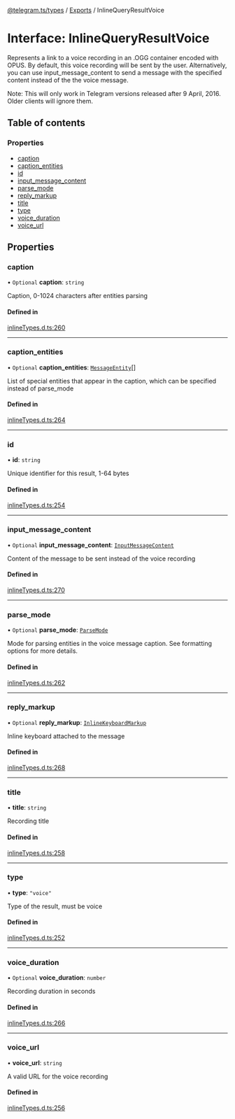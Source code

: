 [@telegram.ts/types](../README.md) / [Exports](../modules.md) / InlineQueryResultVoice

# Interface: InlineQueryResultVoice

Represents a link to a voice recording in an .OGG container encoded with OPUS. By default, this voice recording will be sent by the user. Alternatively, you can use input_message_content to send a message with the specified content instead of the the voice message.

Note: This will only work in Telegram versions released after 9 April, 2016. Older clients will ignore them.

## Table of contents

### Properties

- [caption](InlineQueryResultVoice.md#caption)
- [caption\_entities](InlineQueryResultVoice.md#caption_entities)
- [id](InlineQueryResultVoice.md#id)
- [input\_message\_content](InlineQueryResultVoice.md#input_message_content)
- [parse\_mode](InlineQueryResultVoice.md#parse_mode)
- [reply\_markup](InlineQueryResultVoice.md#reply_markup)
- [title](InlineQueryResultVoice.md#title)
- [type](InlineQueryResultVoice.md#type)
- [voice\_duration](InlineQueryResultVoice.md#voice_duration)
- [voice\_url](InlineQueryResultVoice.md#voice_url)

## Properties

### caption

• `Optional` **caption**: `string`

Caption, 0-1024 characters after entities parsing

#### Defined in

[inlineTypes.d.ts:260](https://github.com/telegramsjs/types/blob/d08200f/src/inlineTypes.d.ts#L260)

___

### caption\_entities

• `Optional` **caption\_entities**: [`MessageEntity`](../modules.md#messageentity)[]

List of special entities that appear in the caption, which can be specified instead of parse_mode

#### Defined in

[inlineTypes.d.ts:264](https://github.com/telegramsjs/types/blob/d08200f/src/inlineTypes.d.ts#L264)

___

### id

• **id**: `string`

Unique identifier for this result, 1-64 bytes

#### Defined in

[inlineTypes.d.ts:254](https://github.com/telegramsjs/types/blob/d08200f/src/inlineTypes.d.ts#L254)

___

### input\_message\_content

• `Optional` **input\_message\_content**: [`InputMessageContent`](../modules.md#inputmessagecontent)

Content of the message to be sent instead of the voice recording

#### Defined in

[inlineTypes.d.ts:270](https://github.com/telegramsjs/types/blob/d08200f/src/inlineTypes.d.ts#L270)

___

### parse\_mode

• `Optional` **parse\_mode**: [`ParseMode`](../modules.md#parsemode)

Mode for parsing entities in the voice message caption. See formatting options for more details.

#### Defined in

[inlineTypes.d.ts:262](https://github.com/telegramsjs/types/blob/d08200f/src/inlineTypes.d.ts#L262)

___

### reply\_markup

• `Optional` **reply\_markup**: [`InlineKeyboardMarkup`](InlineKeyboardMarkup.md)

Inline keyboard attached to the message

#### Defined in

[inlineTypes.d.ts:268](https://github.com/telegramsjs/types/blob/d08200f/src/inlineTypes.d.ts#L268)

___

### title

• **title**: `string`

Recording title

#### Defined in

[inlineTypes.d.ts:258](https://github.com/telegramsjs/types/blob/d08200f/src/inlineTypes.d.ts#L258)

___

### type

• **type**: ``"voice"``

Type of the result, must be voice

#### Defined in

[inlineTypes.d.ts:252](https://github.com/telegramsjs/types/blob/d08200f/src/inlineTypes.d.ts#L252)

___

### voice\_duration

• `Optional` **voice\_duration**: `number`

Recording duration in seconds

#### Defined in

[inlineTypes.d.ts:266](https://github.com/telegramsjs/types/blob/d08200f/src/inlineTypes.d.ts#L266)

___

### voice\_url

• **voice\_url**: `string`

A valid URL for the voice recording

#### Defined in

[inlineTypes.d.ts:256](https://github.com/telegramsjs/types/blob/d08200f/src/inlineTypes.d.ts#L256)
